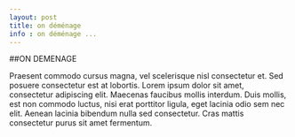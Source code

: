 ```yaml
---
layout: post
title: on déménage
info : on déménage ...
---
```


##ON DEMENAGE

Praesent commodo cursus magna, vel scelerisque nisl consectetur et. Sed posuere consectetur est at lobortis. Lorem ipsum dolor sit amet, consectetur adipiscing elit. Maecenas faucibus mollis interdum. Duis mollis, est non commodo luctus, nisi erat porttitor ligula, eget lacinia odio sem nec elit. Aenean lacinia bibendum nulla sed consectetur. Cras mattis consectetur purus sit amet fermentum.